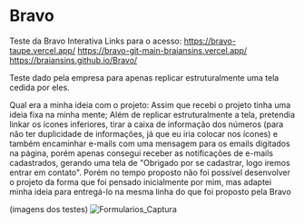 # Bravo
Teste da Bravo Interativa
Links para o acesso: 
https://bravo-taupe.vercel.app/
https://bravo-git-main-braiansins.vercel.app/
https://braiansins.github.io/Bravo/

Teste dado pela empresa para apenas replicar estruturalmente uma tela cedida por eles.

Qual era a minha ideia com o projeto: Assim que recebi o projeto tinha uma ideia fixa na minha mente; Além de replicar estruturalmente a tela, pretendia linkar os ícones inferiores, tirar a caixa de informação dos números (para não ter duplicidade de informações, já que eu iria colocar nos ícones) e também encaminhar e-mails com uma mensagem para os emails digitados na página, porém apenas consegui receber as notificações de e-mails cadastrados, gerando uma tela de "Obrigado por se cadastrar, logo iremos entrar em contato". Porém no tempo proposto não foi possível desenvolver o projeto da forma que foi pensado inicialmente por mim, mas adaptei minha ideia para entregá-lo na mesma linha do que foi proposto pela Bravo

(imagens dos testes) ![Formularios_Captura](https://user-images.githubusercontent.com/98047036/181595391-fc022ea7-a7c3-4560-b350-75bec11b0be4.png)

